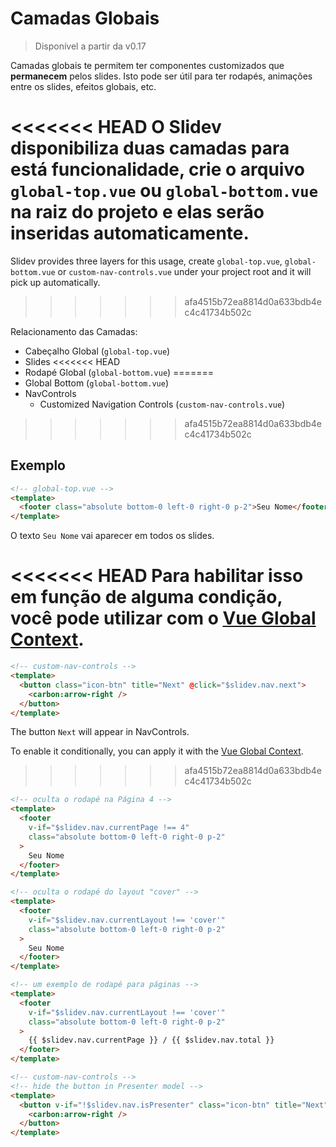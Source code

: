 # Camadas Globais

> Disponível a partir da v0.17

Camadas globais te permitem ter componentes customizados que **permanecem** pelos slides. Isto pode ser útil para ter rodapés, animações entre os slides, efeitos globais, etc.

<<<<<<< HEAD
O Slidev disponibiliza duas camadas para está funcionalidade, crie o arquivo `global-top.vue` ou `global-bottom.vue` na raiz do projeto e elas serão inseridas automaticamente.
=======
Slidev provides three layers for this usage, create `global-top.vue`, `global-bottom.vue` or `custom-nav-controls.vue` under your project root and it will pick up automatically.
>>>>>>> afa4515b72ea8814d0a633bdb4ec4c41734b502c

Relacionamento das Camadas:

- Cabeçalho Global (`global-top.vue`)
- Slides
<<<<<<< HEAD
- Rodapé Global (`global-bottom.vue`)
=======
- Global Bottom (`global-bottom.vue`)
- NavControls
  - Customized Navigation Controls (`custom-nav-controls.vue`)
>>>>>>> afa4515b72ea8814d0a633bdb4ec4c41734b502c

## Exemplo

```html
<!-- global-top.vue -->
<template>
  <footer class="absolute bottom-0 left-0 right-0 p-2">Seu Nome</footer>
</template>
```

O texto `Seu Nome` vai aparecer em todos os slides.

<<<<<<< HEAD
Para habilitar isso em função de alguma condição, você pode utilizar com o [Vue Global Context](/custom/vue-context).
=======
```html
<!-- custom-nav-controls -->
<template>
  <button class="icon-btn" title="Next" @click="$slidev.nav.next">
    <carbon:arrow-right />
  </button>
</template>
```

The button `Next` will appear in NavControls.

To enable it conditionally, you can apply it with the [Vue Global Context](/custom/vue-context).
>>>>>>> afa4515b72ea8814d0a633bdb4ec4c41734b502c

```html
<!-- oculta o rodapé na Página 4 -->
<template>
  <footer
    v-if="$slidev.nav.currentPage !== 4"
    class="absolute bottom-0 left-0 right-0 p-2"
  >
    Seu Nome
  </footer>
</template>
```

```html
<!-- oculta o rodapé do layout "cover" -->
<template>
  <footer
    v-if="$slidev.nav.currentLayout !== 'cover'"
    class="absolute bottom-0 left-0 right-0 p-2"
  >
    Seu Nome
  </footer>
</template>
```

```html
<!-- um exemplo de rodapé para páginas -->
<template>
  <footer
    v-if="$slidev.nav.currentLayout !== 'cover'"
    class="absolute bottom-0 left-0 right-0 p-2"
  >
    {{ $slidev.nav.currentPage }} / {{ $slidev.nav.total }}
  </footer>
</template>
```

```html
<!-- custom-nav-controls -->
<!-- hide the button in Presenter model -->
<template>
  <button v-if="!$slidev.nav.isPresenter" class="icon-btn" title="Next" @click="$slidev.nav.next">
    <carbon:arrow-right />
  </button>
</template>
```
